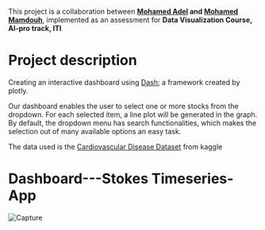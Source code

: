 This project is a collaboration between **[Mohamed Adel](https://github.com/mohamedadel1761997) and [Mohamed Mamdouh](https://github.com/nourmamdouh)**, implemented as an assessment for __Data Visualization Course, AI-pro track, ITI__


# **Project description**
Creating an interactive dashboard using [Dash](https://plotly.com/dash/); a framework created by plotly.  

Our dashboard enables the user to select one or more stocks from the dropdown. For each selected item, a line plot will be generated in the graph. By default, the dropdown menu has search functionalities, which makes the selection out of many available options an easy task.

The data used is the [Cardiovascular Disease Dataset](https://www.kaggle.com/sulianova/cardiovascular-disease-dataset?select=cardio_train.csv) from kaggle



# **Dashboard---Stokes Timeseries-App** #

![Capture](https://user-images.githubusercontent.com/44786324/140641792-beea97d1-d86b-4659-a653-63c6f9fd3df6.JPG)
